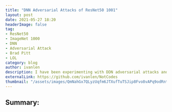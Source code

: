 ```yaml
---
title: "DNN Adversarial Attacks of ResNet50 1001"
layout: post
date: 2021-05-27 18:20
headerImage: false
tag:
- ResNet50
- ImageNet 1000
- DNN
- Adversarial Attack
- Brad Pitt
- LOL
category: blog
author: ivanlen
description: I have been experimenting with DDN adversarial attacks and adding extra classes to a ResNet50 with almost no retrain.
externalLink: https://github.com/ivanlen/NotCodes
thumbnail: "/assets/images/QmNahGx7QLyzUqfm6JTXufTuTSJip8Fvo8vAPq9odRnthL.jpeg"
---
```


## Summary:
